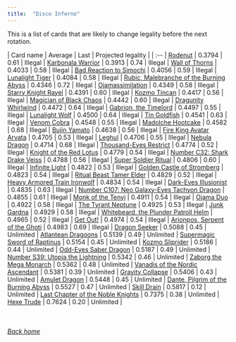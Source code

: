```yaml
---
title:  "Disco Inferno"
---
```


This is a list of cards that are likely to change legality before the next rotation.

| Card name | Average | Last | Projected legality |
| :-- |
[Rodenut](https://db.ygoprodeck.com/card/?search=Rodenut) | 0.3794 | 0.61 | Illegal |
[Karbonala Warrior](https://db.ygoprodeck.com/card/?search=Karbonala%20Warrior) | 0.3913 | 0.74 | Illegal |
[Wall of Thorns](https://db.ygoprodeck.com/card/?search=Wall%20of%20Thorns) | 0.4033 | 0.58 | Illegal |
[Bad Reaction to Simochi](https://db.ygoprodeck.com/card/?search=Bad%20Reaction%20to%20Simochi) | 0.4056 | 0.59 | Illegal |
[Lunalight Tiger](https://db.ygoprodeck.com/card/?search=Lunalight%20Tiger) | 0.4084 | 0.58 | Illegal |
[Rubic, Malebranche of the Burning Abyss](https://db.ygoprodeck.com/card/?search=Rubic,%20Malebranche%20of%20the%20Burning%20Abyss) | 0.4346 | 0.72 | Illegal |
[Ojamassimilation](https://db.ygoprodeck.com/card/?search=Ojamassimilation) | 0.4349 | 0.58 | Illegal |
[Starry Knight Rayel](https://db.ygoprodeck.com/card/?search=Starry%20Knight%20Rayel) | 0.4391 | 0.60 | Illegal |
[Kozmo Tincan](https://db.ygoprodeck.com/card/?search=Kozmo%20Tincan) | 0.4417 | 0.56 | Illegal |
[Magician of Black Chaos](https://db.ygoprodeck.com/card/?search=Magician%20of%20Black%20Chaos) | 0.4442 | 0.60 | Illegal |
[Dragunity Whirlwind](https://db.ygoprodeck.com/card/?search=Dragunity%20Whirlwind) | 0.4472 | 0.64 | Illegal |
[Gabrion, the Timelord](https://db.ygoprodeck.com/card/?search=Gabrion,%20the%20Timelord) | 0.4497 | 0.55 | Illegal |
[Lunalight Wolf](https://db.ygoprodeck.com/card/?search=Lunalight%20Wolf) | 0.4500 | 0.64 | Illegal |
[Tin Goldfish](https://db.ygoprodeck.com/card/?search=Tin%20Goldfish) | 0.4541 | 0.63 | Illegal |
[Venom Cobra](https://db.ygoprodeck.com/card/?search=Venom%20Cobra) | 0.4548 | 0.55 | Illegal |
[Madolche Hootcake](https://db.ygoprodeck.com/card/?search=Madolche%20Hootcake) | 0.4582 | 0.68 | Illegal |
[Bujin Yamato](https://db.ygoprodeck.com/card/?search=Bujin%20Yamato) | 0.4638 | 0.56 | Illegal |
[Fire King Avatar Arvata](https://db.ygoprodeck.com/card/?search=Fire%20King%20Avatar%20Arvata) | 0.4705 | 0.53 | Illegal |
[Leghul](https://db.ygoprodeck.com/card/?search=Leghul) | 0.4706 | 0.55 | Illegal |
[Nebula Dragon](https://db.ygoprodeck.com/card/?search=Nebula%20Dragon) | 0.4714 | 0.68 | Illegal |
[Thousand-Eyes Restrict](https://db.ygoprodeck.com/card/?search=Thousand-Eyes%20Restrict) | 0.4774 | 0.52 | Illegal |
[Knight of the Red Lotus](https://db.ygoprodeck.com/card/?search=Knight%20of%20the%20Red%20Lotus) | 0.4779 | 0.54 | Illegal |
[Number C32: Shark Drake Veiss](https://db.ygoprodeck.com/card/?search=Number%20C32:%20Shark%20Drake%20Veiss) | 0.4788 | 0.56 | Illegal |
[Super Soldier Ritual](https://db.ygoprodeck.com/card/?search=Super%20Soldier%20Ritual) | 0.4806 | 0.60 | Illegal |
[Infinite Light](https://db.ygoprodeck.com/card/?search=Infinite%20Light) | 0.4822 | 0.53 | Illegal |
[Golden Castle of Stromberg](https://db.ygoprodeck.com/card/?search=Golden%20Castle%20of%20Stromberg) | 0.4823 | 0.54 | Illegal |
[Ritual Beast Tamer Elder](https://db.ygoprodeck.com/card/?search=Ritual%20Beast%20Tamer%20Elder) | 0.4829 | 0.52 | Illegal |
[Heavy Armored Train Ironwolf](https://db.ygoprodeck.com/card/?search=Heavy%20Armored%20Train%20Ironwolf) | 0.4834 | 0.54 | Illegal |
[Dark-Eyes Illusionist](https://db.ygoprodeck.com/card/?search=Dark-Eyes%20Illusionist) | 0.4835 | 0.63 | Illegal |
[Number C107: Neo Galaxy-Eyes Tachyon Dragon](https://db.ygoprodeck.com/card/?search=Number%20C107:%20Neo%20Galaxy-Eyes%20Tachyon%20Dragon) | 0.4855 | 0.61 | Illegal |
[Monk of the Tenyi](https://db.ygoprodeck.com/card/?search=Monk%20of%20the%20Tenyi) | 0.4911 | 0.54 | Illegal |
[Ojama Duo](https://db.ygoprodeck.com/card/?search=Ojama%20Duo) | 0.4922 | 0.58 | Illegal |
[The Tyrant Neptune](https://db.ygoprodeck.com/card/?search=The%20Tyrant%20Neptune) | 0.4925 | 0.53 | Illegal |
[Junk Gardna](https://db.ygoprodeck.com/card/?search=Junk%20Gardna) | 0.4929 | 0.58 | Illegal |
[Whitebeard, the Plunder Patroll Helm](https://db.ygoprodeck.com/card/?search=Whitebeard,%20the%20Plunder%20Patroll%20Helm) | 0.4965 | 0.52 | Illegal |
[Get Out!](https://db.ygoprodeck.com/card/?search=Get%20Out!) | 0.4974 | 0.54 | Illegal |
[Arionpos, Serpent of the Ghoti](https://db.ygoprodeck.com/card/?search=Arionpos,%20Serpent%20of%20the%20Ghoti) | 0.4983 | 0.69 | Illegal |
[Dragon Seeker](https://db.ygoprodeck.com/card/?search=Dragon%20Seeker) | 0.5088 | 0.45 | Unlimited |
[Atlantean Dragoons](https://db.ygoprodeck.com/card/?search=Atlantean%20Dragoons) | 0.5139 | 0.49 | Unlimited |
[Supermagic Sword of Raptinus](https://db.ygoprodeck.com/card/?search=Supermagic%20Sword%20of%20Raptinus) | 0.5154 | 0.45 | Unlimited |
[Kozmo Sliprider](https://db.ygoprodeck.com/card/?search=Kozmo%20Sliprider) | 0.5186 | 0.44 | Unlimited |
[Odd-Eyes Saber Dragon](https://db.ygoprodeck.com/card/?search=Odd-Eyes%20Saber%20Dragon) | 0.5187 | 0.49 | Unlimited |
[Number S39: Utopia the Lightning](https://db.ygoprodeck.com/card/?search=Number%20S39:%20Utopia%20the%20Lightning) | 0.5342 | 0.46 | Unlimited |
[Zaborg the Mega Monarch](https://db.ygoprodeck.com/card/?search=Zaborg%20the%20Mega%20Monarch) | 0.5362 | 0.48 | Unlimited |
[Vanadis of the Nordic Ascendant](https://db.ygoprodeck.com/card/?search=Vanadis%20of%20the%20Nordic%20Ascendant) | 0.5381 | 0.39 | Unlimited |
[Gravity Collapse](https://db.ygoprodeck.com/card/?search=Gravity%20Collapse) | 0.5406 | 0.43 | Unlimited |
[Amulet Dragon](https://db.ygoprodeck.com/card/?search=Amulet%20Dragon) | 0.5448 | 0.45 | Unlimited |
[Dante, Pilgrim of the Burning Abyss](https://db.ygoprodeck.com/card/?search=Dante,%20Pilgrim%20of%20the%20Burning%20Abyss) | 0.5527 | 0.47 | Unlimited |
[Skill Drain](https://db.ygoprodeck.com/card/?search=Skill%20Drain) | 0.5817 | 0.12 | Unlimited |
[Last Chapter of the Noble Knights](https://db.ygoprodeck.com/card/?search=Last%20Chapter%20of%20the%20Noble%20Knights) | 0.7375 | 0.38 | Unlimited |
[Hexe Trude](https://db.ygoprodeck.com/card/?search=Hexe%20Trude) | 0.7624 | 0.20 | Unlimited |

<br>

###### [Back home](index)